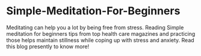 # Simple-Meditation-For-Beginners
Meditating can help you a lot by being free from stress. Reading Simple meditation for beginners tips from top health care magazines and practicing those helps maintain stillness while coping up with stress and anxiety. Read this blog presently to know more!
